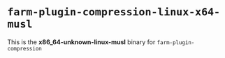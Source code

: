 # `farm-plugin-compression-linux-x64-musl`

This is the **x86_64-unknown-linux-musl** binary for `farm-plugin-compression`
